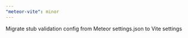 ```yaml
---
"meteor-vite": minor
---
```


Migrate stub validation config from Meteor settings.json to Vite settings
